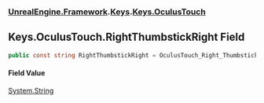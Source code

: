 ### [UnrealEngine.Framework](./UnrealEngine-Framework.md 'UnrealEngine.Framework').[Keys](./Keys.md 'UnrealEngine.Framework.Keys').[Keys.OculusTouch](./Keys-OculusTouch.md 'UnrealEngine.Framework.Keys.OculusTouch')
## Keys.OculusTouch.RightThumbstickRight Field
  
```csharp
public const string RightThumbstickRight = OculusTouch_Right_Thumbstick_Right;
```
#### Field Value
[System.String](https://docs.microsoft.com/en-us/dotnet/api/System.String 'System.String')  
